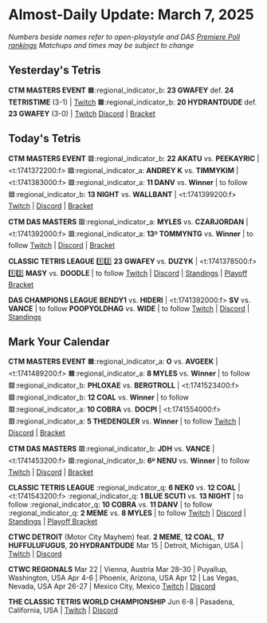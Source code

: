 # Almost-Daily Update: March 7, 2025
*Numbers beside names refer to open-playstyle and DAS [Premiere Poll rankings](https://docs.google.com/document/d/1uooeTGP5QtbZ8Z5DtetN0N56e1H6rQixL6t5YtMjsAc/edit?tab=t.0)*
*Matchups and times may be subject to change*

## Yesterday's Tetris
**CTM MASTERS EVENT**
:orange_square::regional_indicator_b:  **23 GWAFEY** def. **24 TETRISTIME** (3-1)  |  [Twitch](https://www.twitch.tv/videos/2399053480?t=01h18m48s)
:orange_square::regional_indicator_b:  **20 HYDRANTDUDE** def. **23 GWAFEY** (3-0)  |  [Twitch](https://www.twitch.tv/videos/2399053480?t=01h18m48s)
[Discord](https://go.ctm.gg/discord)  |  [Bracket](https://go.ctm.gg/event/ctm-february-2025/masters-event/)

## Today's Tetris
**CTM MASTERS EVENT**
:red_square::regional_indicator_b:  **22 AKATU** vs. **PEEKAYRIC**  |  <t:1741372200:f>
:green_square::regional_indicator_a:  **ANDREY K** vs. **TIMMYKIM**  |  <t:1741383000:f>
:green_square::regional_indicator_a:  **11 DANV** vs. **Winner**  |  to follow
:blue_square::regional_indicator_b:  **13 NIGHT** vs. **WALLBANT**  |  <t:1741399200:f>
[Twitch](https://twitch.tv/monthlytetris)  |  [Discord](https://go.ctm.gg/event/ctm-february-2025/masters-event/)  |  [Bracket](https://go.ctm.gg/event/ctm-february-2025/masters-event/)

**CTM DAS MASTERS**
:red_square::regional_indicator_a:  **MYLES** vs. **CZARJORDAN**  |  <t:1741392000:f>
:red_square::regional_indicator_a:  **13ᴰ TOMMYNTG** vs. **Winner**  |  to follow
[Twitch](https://twitch.tv/monthlytetris)  |  [Discord](https://go.ctm.gg/discord)  |  [Bracket](https://go.ctm.gg/event/ctm-das-masters-february-2025/das-masters/)

**CLASSIC TETRIS LEAGUE**
:one::two:  **23 GWAFEY** vs. **DUZYK**  |  <t:1741378500:f>
:one::two:  **MASY** vs. **DOODLE**  |  to follow
[Twitch](https://twitch.tv/classictetrisleague)  |  [Discord](https://tinyurl.com/classictetrisleague)  |  [Standings](https://ctlscoreboard.herokuapp.com)  |  [Playoff Bracket](https://docs.google.com/spreadsheets/d/1cs9WL5MOUrnjjbmJ-JgT-Wr2BU4fUH9XFqSwggQllE0/edit?gid=848050943#gid=848050943)

**DAS CHAMPIONS LEAGUE**
**BENDY1** vs. **HIDERI**  |  <t:1741392000:f>
**SV** vs. **VANCE**  |  to follow
**POOPYOLDHAG** vs. **WIDE**  |  to follow
[Twitch](https://twitch.tv/dastetris)  |  [Discord](https://tinyurl.com/dcltetris)  |  [Standings](https://docs.google.com/spreadsheets/d/1nEN0MAbueG36UDkpfUsPZEmAMuKif6IcLAmJ8iZhCe8/edit?gid=810776162#gid=810776162)

## Mark Your Calendar
**CTM MASTERS EVENT**
:orange_square::regional_indicator_a:  **O** vs. **AVGEEK**  |  <t:1741489200:f>
:orange_square::regional_indicator_a:  **8 MYLES** vs. **Winner**  |  to follow
:green_square::regional_indicator_b:  **PHLOXAE** vs. **BERGTROLL**  |  <t:1741523400:f>
:green_square::regional_indicator_b:  **12 COAL** vs. **Winner**  |  to follow
:red_square::regional_indicator_a:  **10 COBRA** vs. **DOCPI**  |  <t:1741554000:f>
:red_square::regional_indicator_a:  **5 THEDENGLER** vs. **Winner**  |  to follow
[Twitch](https://twitch.tv/monthlytetris)  |  [Discord](https://go.ctm.gg/event/ctm-february-2025/masters-event/)  |  [Bracket](https://go.ctm.gg/event/ctm-february-2025/masters-event/)

**CTM DAS MASTERS**
:red_square::regional_indicator_b:  **JDH** vs. **VANCE**  |  <t:1741453200:f>
:red_square::regional_indicator_b:  **6ᴰ NENU** vs. **Winner**  |  to follow
[Twitch](https://twitch.tv/monthlytetris)  |  [Discord](https://go.ctm.gg/discord)  |  [Bracket](https://go.ctm.gg/event/ctm-das-masters-february-2025/das-masters/)

**CLASSIC TETRIS LEAGUE**
:regional_indicator_q:  **6 NEK0** vs. **12 COAL**  |  <t:1741543200:f>
:regional_indicator_q:  **1 BLUE SCUTI** vs. **13 NIGHT**  |  to follow
:regional_indicator_q:  **10 COBRA** vs. **11 DANV**  |  to follow
:regional_indicator_q:  **2 MEME** vs. **8 MYLES**  |  to follow
[Twitch](https://twitch.tv/classictetrisleague)  |  [Discord](https://tinyurl.com/classictetrisleague)  |  [Standings](https://ctlscoreboard.herokuapp.com)  |  [Playoff Bracket](https://docs.google.com/spreadsheets/d/1cs9WL5MOUrnjjbmJ-JgT-Wr2BU4fUH9XFqSwggQllE0/edit?gid=848050943#gid=848050943)

**CTWC DETROIT** (Motor City Mayhem)
feat. **2 MEME**, **12 COAL**, **17 HUFFULUFUGUS**, **20 HYDRANTDUDE**
Mar 15  |  Detroit, Michigan, USA  |  [Twitch](https://www.twitch.tv/classictetris)  |  [Discord](https://tinyurl.com/ctwcdiscord)

**CTWC REGIONALS**
Mar 22  |  Vienna, Austria
Mar 28-30  |  Puyallup, Washington, USA
Apr 4-6  |  Phoenix, Arizona, USA
Apr 12  |  Las Vegas, Nevada, USA
Apr 26-27  |  Mexico City, Mexico
[Twitch](https://www.twitch.tv/classictetris)  |  [Discord](https://tinyurl.com/ctwcdiscord)

**THE CLASSIC TETRIS WORLD CHAMPIONSHIP**
Jun 6-8  |  Pasadena, California, USA  |  [Twitch](https://www.twitch.tv/classictetris)  |  [Discord](https://tinyurl.com/ctwcdiscord)